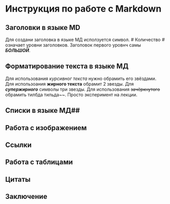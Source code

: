 # Инструкция по работе с Markdown #

## Заголовки в языке MD
Для создани заголовка в языке МД исползуется символ. # Количество *#* означает уровни заголовков. Заголовок первого уровнч самы ***БОЛЬШОЙ***.

## Форматирование текста в языке МД
Для использования *курсивног текста* нужно обрамить его звёздами. Для использоания **жирного текста** обрамит 2 звезды. Для ***супержирного*** символы три звезды. Для использования ~~зачёркнутого~~ обрамить тилбда тильда~~.
Просто эксперимент на лекции.

## Списки в языке МД##

## Работа с изображением

## Ссылки

## Работа с таблицами

## Цитаты

## Заключение